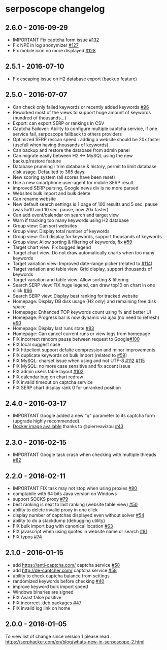 # serposcope changelog

## 2.6.0 - 2016-09-29

* IMPORTANT Fix captcha form issue [#132](https://github.com/serphacker/serposcope/issues/132)
* Fix NPE in log anonymizer [#127](https://github.com/serphacker/serposcope/issues/127)
* Fix mobile icon no more displayed [#128](https://github.com/serphacker/serposcope/issues/128)

## 2.5.1 - 2016-07-10

* Fix escaping issue on H2 database export (backup feature)

## 2.5.0 - 2016-07-07

* Can check only failed keywords or recently added keywords [#96](https://github.com/serphacker/serposcope/issues/96)
* Reworked most of the views to support huge amount of keywords (hundred of thousands...)
* Export: can export SERP or rankings in CSV
* Captcha Failover: Ability to configure multiple captcha service, if one service fail, serposcope fallback to others providers
* Optimized SERP rescan speed : adding a website should be 20x faster (usefull when having thousands of keywords)
* Can backup and restore the database from admin panel
* Can migrate easily between H2 <-> MySQL using the new backup/restore feature
* Database prunning : trim database & history, permit to limit database disk usage. Defaulted to 365 days.
* New scoring system (all scores have been reset)
* Use a new smartphone user-agent for mobile SERP result
* improved SERP parsing, Google news div is no more parsed
* Websites bulk import and bulk delete
* Can rename website
* New default search settings is 1 page of 100 results and 5 sec. pause (was 5x10 and 10 sec. pause, now 20x faster)
* Can add event/calendar on search and target view
* Warn if tracking too many keywords using H2 database
* Group view: Can sort websites
* Group view: Display total number of keywords
* Group view: Grid display for keywords, support thousands of keywords
* Group view: Allow sorting & filtering of keywords, fix [#59](https://github.com/serphacker/serposcope/issues/59)
* Target chart view: Fix bugged legend
* Target chart view: Do not draw automatically charts when too many keywords
* Target variation view: Improved date-range picker (related to [#114](https://github.com/serphacker/serposcope/issues/114))
* Target variation and table view: Grid display, support thousands of keywords
* Target variation and table view: Allow sorting & filtering
* Search SERP view: FIX huge legend, can draw top10 on chart in one click [#66](https://github.com/serphacker/serposcope/issues/66)
* Search SERP view: Display best ranking for tracked website
* Homepage: Display DB disk usage (H2 only) and remaining free disk space
* Homepage: Enhanced TOP keywords count using % and better UI
* Homepage: Progress bar is now dynamic via ajax (no need to refresh) [#90](https://github.com/serphacker/serposcope/issues/90)
* Homepage: Display last runs state [#83](https://github.com/serphacker/serposcope/issues/83)
* Homepage: Can cancel current runs or view logs from homepage
* FIX incorrect random pause between request to Google[#100](https://github.com/serphacker/serposcope/issues/100)
* FIX local suggest case
* FIX httpclient support defalte compression and minor improvements
* FIX duplicate keywords on bulk import (related to [#59](https://github.com/serphacker/serposcope/issues/59))
* FIX MySQL: charset issue when using and not UTF-8 [#112](https://github.com/serphacker/serposcope/issues/112) [#115](https://github.com/serphacker/serposcope/issues/115)
* FIX MySQL: no more case sensitive and fix accent issue
* FIX admin users table layout [#102](https://github.com/serphacker/serposcope/issues/102)
* FIX calendar bug on chart redraw
* FIX invalid timeout on captcha service
* FIX SERP chart display rank 0 for unranked position

## 2.4.0 - 2016-03-17

* IMPORTANT Google added a new "q" parameter to its captcha form (upgrade highly recommended).
* [Docker image available](https://github.com/serphacker/serposcope/tree/master/docker) thanks to @pierreavizou [#43](https://github.com/serphacker/serposcope/issues/43)

## 2.3.0 - 2016-02-15

* IMPORTANT Google task crash when checking with multiple threads [#82](https://github.com/serphacker/serposcope/issues/82)

## 2.2.0 - 2016-02-11

* IMPORTANT FIX task may not stop when using proxies [#80](https://github.com/serphacker/serposcope/issues/80)
* comptabile with 64 bits Java version on Windows
* support SOCKS proxy [#79](https://github.com/serphacker/serposcope/issues/79)
* best ranking is next to last ranking (website table view) [#50](https://github.com/serphacker/serposcope/issues/50)
* ability to delete invalid proxy in one click
* display number of captchas displayed even without solver [#54](https://github.com/serphacker/serposcope/issues/54)
* ability to do a stackdump (debugging utility)
* FIX bulk import bug with canonical location [#63](https://github.com/serphacker/serposcope/issues/63)
* FIX javascript when using quotes in website name or search [#81](https://github.com/serphacker/serposcope/issues/81)
* FIX typos [#74](https://github.com/serphacker/serposcope/issues/74)

## 2.1.0 - 2016-01-15

* add https://anti-captcha.com/ captcha service [#58](https://github.com/serphacker/serposcope/issues/58)
* add http://de-captcher.com/ captcha service [#58](https://github.com/serphacker/serposcope/issues/58)
* ability to check captcha balance from settings
* randomized keywords before checking  [#40](https://github.com/serphacker/serposcope/issues/40)
* improve keyword bulk import speed
* Windows binaries are signed
* FIX Avast false positive
* FIX incorrect .deb packages [#47](https://github.com/serphacker/serposcope/issues/47)
* FIX invalid log link on home

## 2.0.0 - 2016-01-05

To view list of change since version 1 please read : https://serphacker.com/en/blog/whats-new-in-serposcope-2.html